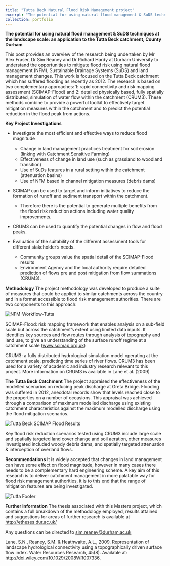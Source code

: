 ```yaml
---
title: "Tutta Beck Natural Flood Risk Management project"
excerpt: "The potential for using natural flood management & SuDS techniques at the landscape scale: an application to the Tutta Beck catchment, County Durham>"
collection: portfolio
---
```

**The potential for using natural flood management & SuDS techniques at the landscape scale: an application to the Tutta Beck catchment, County Durham**

This post provides an overview of the research being undertaken by Mr Alex Fraser, Dr Sim Reaney and Dr Richard Hardy at Durham University to understand the opportunities to mitigate flood risk using natural flood management (NFM), Sustainable Drainage Systems (SuDS) and land management changes. This work is focused on the Tutta Beck catchment which has suffered flooding as recently as 2012. The research is based on two complementary approaches: 1: rapid connectivity and risk mapping assessment (SCIMAP-Flood) and 2: detailed physically based, fully spatially distributed, simulation of water flow within the catchment (CRUM3). These methods combine to provide a powerful toolkit to effectively target mitigation measures within the catchment and to predict the potential reduction in the flood peak from actions.

**Key Project Investigations**
* Investigate the most efficient and effective ways to reduce flood magnitude
  * Change in land management practices treatment for soil erosion (linking with Catchment Sensitive Farming)
  * Effectiveness of change in land use (such as grassland to woodland transition)
  * Use of SuDs features in a rural setting within the catchment (attenuation basins)
  * Use of NFM based in channel mitigation measures (debris dams)

* SCIMAP can be used to target and inform initiatives to reduce the formation of runoff and sediment transport within the catchment.
  * Therefore there is the potential to generate multiple benefits from the flood risk reduction actions including water quality improvements.
* CRUM3 can be used to quantify the potential changes in flow and flood peaks.
* Evaluation of the suitability of the different assessment tools for different stakeholder’s needs.
  * Community groups value the spatial detail of the SCIMAP-Flood results
  * Environment Agency and the local authority require detailed prediction of flows pre and post mitigation from flow summations (CRUM3).

**Methodology**
The project methodology was developed to produce a suite of measures that could be applied to similar catchments across the country and in a format accessible to flood risk management authorities. There are two components to this approach:

![NFM-Workflow-Tutta](Tutta-workflow.png)

SCIMAP-Flood: risk mapping framework that enables analysis on a sub-field scale but across the catchment’s extent using limited data inputs. It identifies key sources and flow routes through analysis of topography and land use, to give an understanding of the surface runoff regime at a catchment scale (www.scimap.org.uk)

CRUM3: a fully distributed hydrological simulation model operating at the catchment scale, predicting time series of river flows. CRUM3 has been used for a variety of academic and industry research relevant to this project. More information on CRUM3 is available in Lane et al. (2009)

**The Tutta Beck Catchment**
The project appraised the effectiveness of the modelled scenarios on reducing peak discharge at Greta Bridge. Flooding was suffered in 2012, anecdotal records show that levels reached close to the properties on a number of occasions. This appraisal was achieved through a comparison of maximum modelled discharge using existing catchment characteristics against the maximum modelled discharge using the flood mitigation scenarios.

![Tutta Beck SCIMAP Flood Results](Tutta-SCIMAP-Flood-Gen.png)

Key flood risk reduction scenarios tested using CRUM3 include large scale and spatially targeted land cover change and soil aeration, other measures investigated included woody debris dams, and spatially targeted attenuation & interception of overland flows.

**Recommendations**
It is widely accepted that changes in land management can have some effect on flood magnitude, however in many cases there needs to be a complementary hard engineering scheme. A key aim of this research is to deliver catchment management in more palatable way for flood risk management authorities, it is to this end that the range of mitigation features are being investigated.

![Tutta Footer](tutta-footer.png)

**Further Information**
The thesis associated with this Masters project, which contains a full breakdown of the methodology employed, results attained and suggestions for areas of further research is available at http://etheses.dur.ac.uk/

Any questions can be directed to sim.reaney@durham.ac.uk

Lane, S.N., Reaney, S.M. & Heathwaite, A.L., 2009. Representation of landscape hydrological connectivity using a topographically driven surface flow index. Water Resources Research, 45(8). Available at: http://doi.wiley.com/10.1029/2008WR007336.

